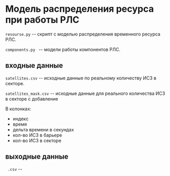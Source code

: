 # Модель распределения ресурса при работы РЛС



```resourse.py``` -- скрипт с моделью распределения временного ресурса РЛС.

```components.py ``` -- модели работы компонентов РЛС.

## входные данные

```satellites.csv``` -- исходные данные по реальному количеству ИСЗ в секторе.

```satellites_mask.csv```  -- исходные данные для реального количества ИСЗ в секторе с добавление

 В колонках:

* индекс
* время
* дельта времени в секундах
* кол-во ИСЗ в барьере
* кол-во ИСЗ в секторе

## выходные данные

``` .csv``` -- 
